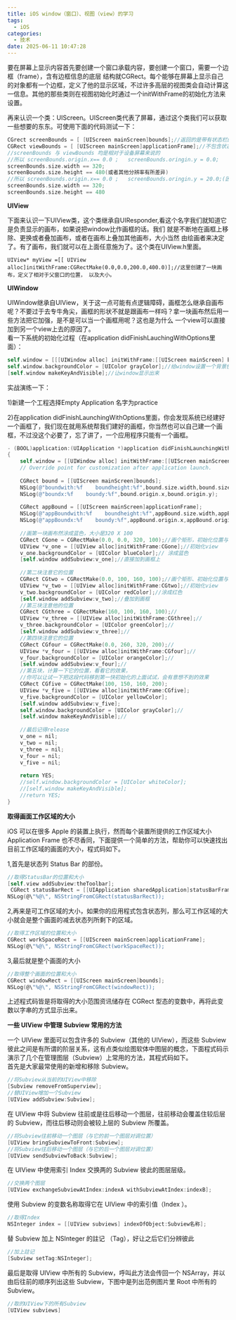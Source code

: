 ```yaml
---
title: iOS window（窗口）、视图（view）的学习
tags:
  - iOS
categories:
  - 技术
date: 2025-06-11 10:47:28
---
```


要在屏幕上显示内容首先要创建一个窗口承载内容，要创建一个窗口，需要一个边框（frame），含有边框信息的底层 结构就CGRect。每个能够在屏幕上显示自己的对象都有一个边框，定义了他的显示区域，不过许多高层的视图类会自动计算这一信息。其他的那些类则在视图初始化时通过一个initWithFrame的初始化方法来设置。

再来认识一个类：UIScreen。UIScreen类代表了屏幕，通过这个类我们可以获取一些想要的东东。可使用下面的代码测试一下：

```objectivec
CGrect screenBounds = [ [UIScreen mainScreen]bounds];//返回的是带有状态栏的Rect  
CGRect viewBounds = [ [UIScreen mainScreen]applicationFrame];//不包含状态栏的Rect  
//screenBounds 与 viewBounds 均是相对于设备屏幕来说的  
//所以 screenBounds.origin.x== 0.0 ;   screenBounds.oringin.y = 0.0;     
screenBounds.size.width == 320;  
screenBounds.size.height == 480(或者其他分辨率有所差异)  
//所以 screenBounds.origin.x== 0.0 ;   screenBounds.oringin.y = 20.0;(因为状态栏的高度是20像素)   
screenBounds.size.width == 320;  
screenBounds.size.height == 480
```

**UIView**

下面来认识一下UIView类，这个类继承自UIResponder,看这个名字我们就知道它是负责显示的画布，如果说把window比作画框的话。我们 就是不断地在画框上移除、更换或者叠加画布，或者在画布上叠加其他画布，大小当然 由绘画者来决定了。有了画布，我们就可以在上面任意施为了。这个类在UIView.h里面。

```
UIView* myView =[[ UIView alloc]initWithFrame:CGRectMake(0.0,0.0,200.0,400.0)];//这里创建了一块画布，定义了相对于父窗口的位置， 以及大小。
```

**UIWindow**

UIWindow继承自UIView，关于这一点可能有点逻辑障碍，画框怎么继承自画布呢？不要过于去专牛角尖，画框的形状不就是跟画布一样吗？拿一块画布然后用一些方法把它加强，是不是可以当一个画框用呢？这也是为什么 一个view可以直接加到另一个view上去的原因了。  
看一下系统的初始化过程（在application didFinishLauchingWithOptions里面）：

```objectivec
self.window = [[[UIWindow alloc] initWithFrame:[[UIScreen mainScreen] bounds]] autorelease];  
self.window.backgroundColor = [UIColor grayColor];//给window设置一个背景色  
[self.window makeKeyAndVisible];//让window显示出来
```

实战演练一下：

1)新建一个工程选择Empty Application   名字为practice

2)在application didFinishLaunchingWithOptions里面，你会发现系统已经建好一个画框了，我们现在就用系统帮我们建好的画框，你当然也可以自己建一个画框，不过没这个必要了，忘了讲了，一个应用程序只能有一个画框。

```objectivec
- (BOOL)application:(UIApplication *)application didFinishLaunchingWithOptions:(NSDictionary *)launchOptions
{
    self.window = [[UIWindow alloc] initWithFrame:[[UIScreen mainScreen] bounds]];
    // Override point for customization after application launch.
    
    CGRect bound = [[UIScreen mainScreen]bounds];
    NSLog(@"boundwith:%f    boundheight:%f",bound.size.width,bound.size.height);
    NSLog(@"boundx:%f    boundy:%f",bound.origin.x,bound.origin.y);
    
    CGRect appBound = [[UIScreen mainScreen]applicationFrame];
    NSLog(@"appBoundwith:%f    boundheight:%f",appBound.size.width,appBound.size.height);
    NSLog(@"appBoundx:%f    boundy:%f",appBound.origin.x,appBound.origin.y);    
    
    //画第一块画布然涂成蓝色，大小是320 X 100
    CGRect CGone = CGRectMake(0.0, 0.0, 320, 100);//画个矩形，初始化位置与大小
    UIView *v_one = [[UIView alloc]initWithFrame:CGone];//初始化view
    v_one.backgroundColor = [UIColor blueColor];// 涂成蓝色
    [self.window addSubview:v_one];//直接加到画框上
    
    //第二块注意它的位置
    CGRect CGtwo = CGRectMake(0.0, 100, 160, 100);//画个矩形、初始化位置与大小
    UIView *v_two = [[UIView alloc]initWithFrame:CGtwo];//初始化view
    v_two.backgroundColor = [UIColor redColor];//涂成红色
    [self.window addSubview:v_two];//叠加到画框
    //第三块注意他的位置
    CGRect CGthree = CGRectMake(160, 100, 160, 100);//
    UIView *v_three = [[UIView alloc]initWithFrame:CGthree];//
    v_three.backgroundColor = [UIColor greenColor];//
    [self.window addSubview:v_three];//
    //第四块注意它的位置
    CGRect CGfour = CGRectMake(0.0, 260, 320, 200);//
    UIView *v_four = [[UIView alloc]initWithFrame:CGfour];//
    v_four.backgroundColor = [UIColor orangeColor];//
    [self.window addSubview:v_four];//
    //第五块，计算一下它的位置，看看它的效果，
    //你可以让试一下把这段代码移到第一快初始化的上面试试，会有意想不到的效果
    CGRect CGfive = CGRectMake(100, 150, 160, 200);
    UIView *v_five = [[UIView alloc]initWithFrame:CGfive];
    v_five.backgroundColor = [UIColor yellowColor];
    [self.window addSubview:v_five];
    self.window.backgroundColor = [UIColor grayColor];//
    [self.window makeKeyAndVisible];//
    
    //最后记得release  
    v_one = nil;
    v_two = nil;
    v_three = nil;
    v_four = nil;
    v_five = nil;
    
    return YES;  
    //self.window.backgroundColor = [UIColor whiteColor];
    //[self.window makeKeyAndVisible];
    //return YES;
}
```

**取得画面工作区域的大小**

iOS 可以在很多 Apple 的装置上执行，然而每个装置所提供的工作区域大小 Application Frame 也不尽香同，下面提供一个简单的方法，帮助你可以快速找出目前工作区域的画面的大小，程式码如下。

1,首先是状态列 Status Bar 的部份。

```objectivec
//取得StatusBar的位置和大小
[self.view addSubview:theToolbar];
 CGRect statusBarRect = [[UIApplication sharedApplication]statusBarFrame];
NSLog(@\"%@\", NSStringFromCGRect(statusBarRect));
```

2,再来是可工作区域的大小，如果你的应用程式包含状态列，那么可工作区域的大小就会是整个画面的减去状态列所剩下的区域。

```objectivec
//取得工作区域的位置和大小
CGRect workSpaceRect = [[UIScreen mainScreen]applicationFrame];
NSLog(@\"%@\", NSStringFromCGRect(workSpaceRect));
```

3,最后就是整个画面的大小

```objectivec
//取得整个画面的位置和大小
CGRect windowRect = [[UIScreen mainScreen]bounds];
NSLog(@\"%@\", NSStringFromCGRect(windowRect));
```

上述程式码皆是将取得的大小范围资讯储存在 CGRect 型态的变数中，再将此变数以字串的方式显示出来。

**一些 UIView 中管理 Subview 常用的方法**

一个 UIView 里面可以包含许多的 Subview（其他的 UIView），而这些 Subview 彼此之间是有所谓的阶层关系，这有点类似绘图软体中图层的概念，下面程式码示演示了几个在管理图层（Subview）上常用的方法，其程式码如下。  
首先是大家最常使用的新增和移除 Subview。

```objectivec
//将Subview从当前的UIView中移除
[Subview removeFromSuperview];
//替UIView增加一个Subview
[UIView addSubview:Subview];
```

在 UIView 中将 Subview 往前或是往后移动一个图层，往前移动会覆盖住较后层的 Subview，而往后移动则会被较上层的 Subview 所覆盖。

```objectivec
//将Subview往前移动一个图层（与它的前一个图层对调位置）
[UIView bringSubviewToFront:Subview];
//将Subview往后移动一个图层（与它的后一个图层对调位置）
[UIView sendSubviewToBack:Subview];
```

在 UIView 中使用索引 Index 交换两的 Subview 彼此的图层层级。

```objectivec
//交换两个图层
[UIView exchangeSubviewAtIndex:indexA withSubviewAtIndex:indexB];
```

使用 Subview 的变数名称取得它在 UIView 中的索引值（Index ）。

```objectivec
//取得Index
NSInteger index = [[UIView subviews] indexOfObject:Subview名称];
```

替 Subview 加上 NSInteger 的註记 （Tag），好让之后它们分辨彼此

```objectivec
//加上註记
[Subview setTag:NSInteger];
```

最后是取得 UIView 中所有的 Subview，呼叫此方法会传回一个 NSArray，并以由后往前的顺序列出这些 Subview，下图中是列出范例图片里 Root 中所有的 Subview。

```objectivec
//取的UIView下的所有Subview
[UIView subviews]
```

